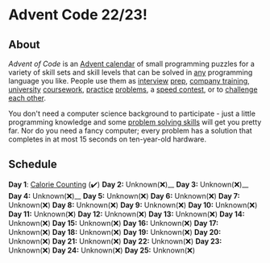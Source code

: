 # Advent Code 22/23!


## About
_Advent of Code_  is an  [Advent calendar](https://en.wikipedia.org/wiki/Advent_calendar)  of small programming puzzles for a variety of skill sets and skill levels that can be solved in  [any](https://github.com/search?q=advent+of+code)  programming language you like. People use them as  [interview](https://y3l2n.com/2018/05/09/interview-prep-advent-of-code/)  [prep](https://twitter.com/dznqbit/status/1037607793144938497),  [company training](https://twitter.com/pgoultiaev/status/950805811583963137),  [university](https://gitlab.com/imhoffman/fa19b4-mat3006/wikis/home)  [coursework](https://gribblelab.org/teaching/scicomp2021/index.html),  [practice](https://twitter.com/mrdanielklein/status/936267621468483584)  [problems](https://comp215.blogs.rice.edu/), a  [speed contest](https://adventofcode.com/leaderboard), or to  [challenge each other](https://www.reddit.com/r/adventofcode/search?q=flair%3Aupping&restrict_sr=on).

You don't need a computer science background to participate - just a little programming knowledge and some  [problem solving skills](https://www.reddit.com/r/adventofcode/comments/7kd8jt/what_would_you_say_are_the_minimal_skills_for/dre0uu3/)  will get you pretty far. Nor do you need a fancy computer; every problem has a solution that completes in at most 15 seconds on ten-year-old hardware.

## Schedule
**Day 1**: [Calorie Counting](https://github.com/cracksuxer/AdventCode-2223/tree/Day1) (✔️)
**Day 2:** Unknown(❌)__
**Day 3:** Unknown(❌)__
**Day 4:** Unknown(❌)__
**Day 5:** Unknown(❌)
**Day 6:** Unknown(❌)
**Day 7:** Unknown(❌)
**Day 8:** Unknown(❌)
**Day 9:** Unknown(❌)
**Day 10:** Unknown(❌)
**Day 11:** Unknown(❌)
**Day 12:** Unknown(❌)
**Day 13:** Unknown(❌)
**Day 14:** Unknown(❌)
**Day 15:** Unknown(❌)
**Day 16:** Unknown(❌)
**Day 17:** Unknown(❌)
**Day 18:** Unknown(❌)
**Day 19:** Unknown(❌)
**Day 20:** Unknown(❌)
**Day 21:** Unknown(❌)
**Day 22:** Unknown(❌)
**Day 23:** Unknown(❌)
**Day 24:** Unknown(❌)
**Day 25:** Unknown(❌)

